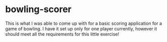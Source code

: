 # bowling-scorer
This is what I was able to come up with for a basic scoring application for a game of bowling. I have it set up only for one player currently, however it should meet all the requirements for this little exercise!
